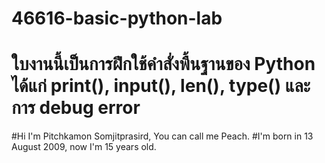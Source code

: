 # 46616-basic-python-lab
# ใบงานนี้เป็นการฝึกใช้คำสั่งพื้นฐานของ Python ได้แก่ print(), input(), len(), type() และการ debug error
#Hi  I'm Pitchkamon Somjitprasird, You can call me Peach.
#I'm born in 13 August 2009, now I'm 15 years old.
